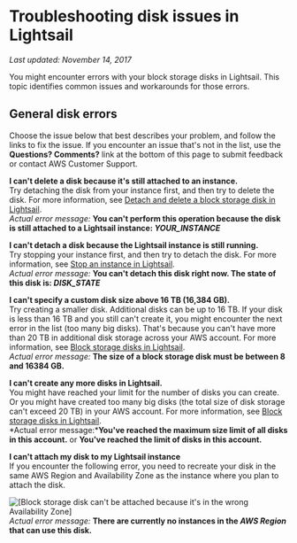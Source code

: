 # Troubleshooting disk issues in Lightsail<a name="troubleshooting-block-storage-disk-issues"></a>

 *Last updated: November 14, 2017* 

You might encounter errors with your block storage disks in Lightsail\. This topic identifies common issues and workarounds for those errors\.

## General disk errors<a name="general-disk-errors"></a>

Choose the issue below that best describes your problem, and follow the links to fix the issue\. If you encounter an issue that's not in the list, use the **Questions? Comments?** link at the bottom of this page to submit feedback or contact AWS Customer Support\.

**I can't delete a disk because it's still attached to an instance\.**  
Try detaching the disk from your instance first, and then try to delete the disk\. For more information, see [Detach and delete a block storage disk in Lightsail](detach-and-delete-block-storage-disks.md)\.  
 *Actual error message:* **You can't perform this operation because the disk is still attached to a Lightsail instance: *YOUR\_INSTANCE*** 

**I can't detach a disk because the Lightsail instance is still running\.**  
Try stopping your instance first, and then try to detach the disk\. For more information, see [Stop an instance in Lightsail](lightsail-how-to-start-stop-or-restart-your-instance-virtual-private-server.md)\.  
 *Actual error message:* **You can't detach this disk right now\. The state of this disk is: *DISK\_STATE*** 

**I can't specify a custom disk size above 16 TB \(16,384 GB\)\.**  
Try creating a smaller disk\. Additional disks can be up to 16 TB\. If your disk is less than 16 TB and you still can't create it, you might encounter the next error in the list \(too many big disks\)\. That's because you can't have more than 20 TB in additional disk storage across your AWS account\. For more information, see [Block storage disks in Lightsail](elastic-block-storage-and-ssd-disks-in-amazon-lightsail.md)\.  
 *Actual error message:* **The size of a block storage disk must be between 8 and 16384 GB\.** 

**I can't create any more disks in Lightsail\.**  
You might have reached your limit for the number of disks you can create\. Or you might have created too many big disks \(the total size of disk storage can't exceed 20 TB\) in your AWS account\. For more information, see [Block storage disks in Lightsail](elastic-block-storage-and-ssd-disks-in-amazon-lightsail.md)\.  
*Actual error message:***You've reached the maximum size limit of all disks in this account\.** or **You've reached the limit of disks in this account\.**

**I can't attach my disk to my Lightsail instance**  
If you encounter the following error, you need to recreate your disk in the same AWS Region and Availability Zone as the instance where you plan to attach the disk\.  

![\[Block storage disk can't be attached because it's in the wrong Availability Zone\]](https://d9yljz1nd5001.cloudfront.net/en_us/b380b072d417d05346bbc87239d4fd76/images/block-storage-disk-in-different-zone-than-lightsail-instance.png)
 *Actual error message:* **There are currently no instances in the *AWS Region* that can use this disk\.** 